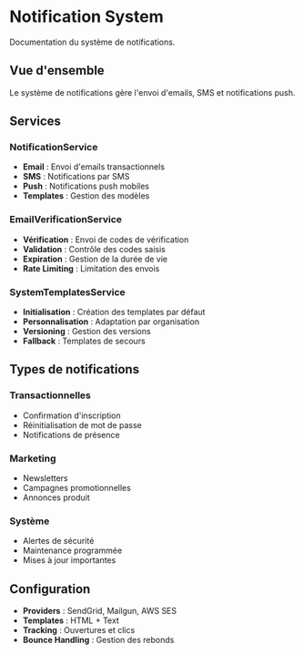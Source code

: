 # Notification System

Documentation du système de notifications.

## Vue d'ensemble

Le système de notifications gère l'envoi d'emails, SMS et notifications push.

## Services

### NotificationService
- **Email** : Envoi d'emails transactionnels
- **SMS** : Notifications par SMS
- **Push** : Notifications push mobiles
- **Templates** : Gestion des modèles

### EmailVerificationService
- **Vérification** : Envoi de codes de vérification
- **Validation** : Contrôle des codes saisis
- **Expiration** : Gestion de la durée de vie
- **Rate Limiting** : Limitation des envois

### SystemTemplatesService
- **Initialisation** : Création des templates par défaut
- **Personnalisation** : Adaptation par organisation
- **Versioning** : Gestion des versions
- **Fallback** : Templates de secours

## Types de notifications

### Transactionnelles
- Confirmation d'inscription
- Réinitialisation de mot de passe
- Notifications de présence

### Marketing
- Newsletters
- Campagnes promotionnelles
- Annonces produit

### Système
- Alertes de sécurité
- Maintenance programmée
- Mises à jour importantes

## Configuration

- **Providers** : SendGrid, Mailgun, AWS SES
- **Templates** : HTML + Text
- **Tracking** : Ouvertures et clics
- **Bounce Handling** : Gestion des rebonds